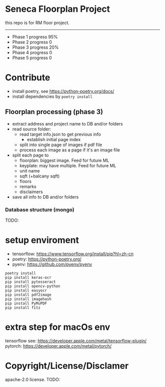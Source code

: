 # Seneca Floorplan Project
this repo is for RM floor project.

---
- Phase 1 progress 95%
- Phase 2 progress 0
- Phase 3 progress 20%
- Phase 4 progress 0
- Phase 5 progress 0

# Contribute
* install poetry, see https://python-poetry.org/docs/
* install dependencies by ```poetry install```

## Floorplan processing (phase 3)

- extract address and project name to DB and/or folders
- read source folder:
  - read target info.json to get previous info
    - establish initial page index
  - split into single page of images if pdf file
  - process each image as a page if it's an image file
- split each page to
  - floorplan: biggest image. Feed for future ML
  - keyplate: may have multiple. Feed for future ML
  - unit name
  - sqft (+balcany sqft)
  - floors
  - remarks
  - disclaimers
- save all info to DB and/or folders


### Database structure (mongo)
TODO:

# setup enviroment
* tensorflow: https://www.tensorflow.org/install/pip?hl=zh-cn
* poetry: https://python-poetry.org/
* pyenv: https://github.com/pyenv/pyenv

```
poetry install
pip install keras-ocr
pip install pytesseract
pip install opencv-python
pip install easyocr
pip install pdf2image
pip install imagehash
pip install PyMuPDF
pip install fitz
```
# extra step for macOs env
tensorflow see: https://developer.apple.com/metal/tensorflow-plugin/
pytorch: https://developer.apple.com/metal/pytorch/

# Copyright/License/Disclamer
apache-2.0 license.
TODO:
